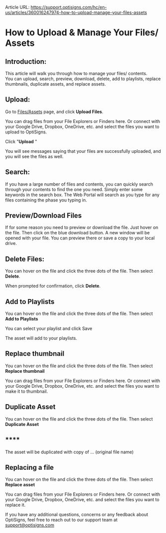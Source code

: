 Article URL: https://support.optisigns.com/hc/en-us/articles/360016247974-how-to-upload-manage-your-files-assets

# How to Upload & Manage Your Files/ Assets

## **Introduction:**

This article will walk you through how to manage your files/ contents.  
You can upload, search, preview, download, delete, add to playlists, replace
thumbnails, duplicate assets, and replace assets.

## **Upload:**

Go to [Files/Assets](https://app.optisigns.com/app/assetManagement) page, and
click **Upload Files**.

You can drag files from your File Explorers or Finders here. Or connect with
your Google Drive, Dropbox, OneDrive, etc. and select the files you want to
upload to OptiSigns.

Click "**Upload** "

You will see messages saying that your files are successfully uploaded, and
you will see the files as well.

## **Search:**

If you have a large number of files and contents, you can quickly search
through your contents to find the one you need. Simply enter some keywords in
the search box. The Web Portal will search as you type for any files
containing the phase you typing in.

## **Preview/Download Files**

If for some reason you need to preview or download the file. Just hover on the
file. Then click on the blue download button. A new window will be opened with
your file. You can preview there or save a copy to your local drive.

## **Delete Files:**

You can hover on the file and click the three dots of the file. Then select
**Delete**.

When prompted for confirmation, click **Delete**.

## **Add to Playlists**

You can hover on the file and click the three dots of the file. Then select
**Add to Playlists**  

You can select your playlist and click Save

The asset will add to your playlists.

## **Replace thumbnail**

You can hover on the file and click the three dots of the file. Then select
**Replace thumbnail**

You can drag files from your File Explorers or Finders here. Or connect with
your Google Drive, Dropbox, OneDrive, etc. and select the files you want to
make it to thumbnail.

## **Duplicate Asset**

You can hover on the file and click the three dots of the file. Then select
**Duplicate Asset**

## ****

The asset will be duplicated with copy of ... (original file name)

## **Replacing a file**

You can hover on the file and click the three dots of the file. Then select
**Replace asset**

You can drag files from your File Explorers or Finders here. Or connect with
your Google Drive, Dropbox, OneDrive, etc. and select the files you want to
replace it.

If you have any additional questions, concerns or any feedback about
OptiSigns, feel free to reach out to our support team at
[support@optisigns.com](mailto:support@optisigns.com)


